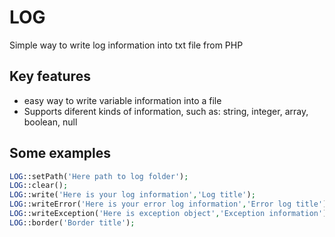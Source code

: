 # LOG
Simple way to write log information into txt file from PHP

## Key features

<ul>
<li>easy way to write variable information into a file</li>
<li>Supports diferent kinds of information, such as: string, integer, array, boolean, null</li>
</ul>
 
## Some examples

```php
LOG::setPath('Here path to log folder');
LOG::clear();
LOG::write('Here is your log information','Log title');
LOG::writeError('Here is your error log information','Error log title');
LOG::writeException('Here is exception object','Exception information');
LOG::border('Border title');
```
